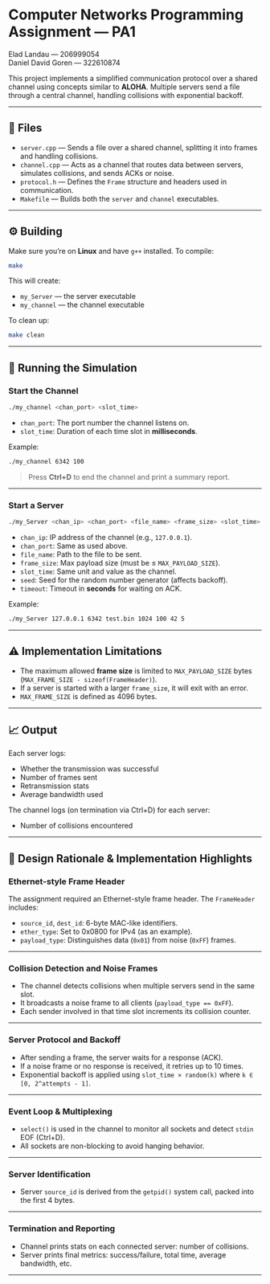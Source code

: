 
# Computer Networks Programming Assignment — PA1

Elad Landau — 206999054  
Daniel David Goren — 322610874

This project implements a simplified communication protocol over a shared channel using concepts similar to **ALOHA**. Multiple servers send a file through a central channel, handling collisions with exponential backoff.

---

## 📁 Files

- `server.cpp` — Sends a file over a shared channel, splitting it into frames and handling collisions.
- `channel.cpp` — Acts as a channel that routes data between servers, simulates collisions, and sends ACKs or noise.
- `protocol.h` — Defines the `Frame` structure and headers used in communication.
- `Makefile` — Builds both the `server` and `channel` executables.

---

## ⚙️ Building

Make sure you’re on **Linux** and have `g++` installed. To compile:

```bash
make
```

This will create:
- `my_Server` — the server executable
- `my_channel` — the channel executable

To clean up:
```bash
make clean
```

---

## 🚀 Running the Simulation

### Start the Channel
```bash
./my_channel <chan_port> <slot_time>
```

- `chan_port`: The port number the channel listens on.
- `slot_time`: Duration of each time slot in **milliseconds**.

Example:
```bash
./my_channel 6342 100
```

> Press **Ctrl+D** to end the channel and print a summary report.

---

### Start a Server
```bash
./my_Server <chan_ip> <chan_port> <file_name> <frame_size> <slot_time> <seed> <timeout>
```

- `chan_ip`: IP address of the channel (e.g., `127.0.0.1`).
- `chan_port`: Same as used above.
- `file_name`: Path to the file to be sent.
- `frame_size`: Max payload size (must be ≤ `MAX_PAYLOAD_SIZE`).
- `slot_time`: Same unit and value as the channel.
- `seed`: Seed for the random number generator (affects backoff).
- `timeout`: Timeout in **seconds** for waiting on ACK.

Example:
```bash
./my_Server 127.0.0.1 6342 test.bin 1024 100 42 5
```

---

## ⚠️ Implementation Limitations

- The maximum allowed **frame size** is limited to `MAX_PAYLOAD_SIZE` bytes (`MAX_FRAME_SIZE - sizeof(FrameHeader)`).
- If a server is started with a larger `frame_size`, it will exit with an error.
- `MAX_FRAME_SIZE` is defined as 4096 bytes.

---

## 📈 Output

Each server logs:
- Whether the transmission was successful
- Number of frames sent
- Retransmission stats
- Average bandwidth used

The channel logs (on termination via Ctrl+D) for each server:
- Number of collisions encountered

---

## 🧠 Design Rationale & Implementation Highlights

### Ethernet-style Frame Header

The assignment required an Ethernet-style frame header. The `FrameHeader` includes:

- `source_id`, `dest_id`: 6-byte MAC-like identifiers.
- `ether_type`: Set to 0x0800 for IPv4 (as an example).
- `payload_type`: Distinguishes data (`0x01`) from noise (`0xFF`) frames.

---

### Collision Detection and Noise Frames

- The channel detects collisions when multiple servers send in the same slot.
- It broadcasts a noise frame to all clients (`payload_type == 0xFF`).
- Each sender involved in that time slot increments its collision counter.

---

### Server Protocol and Backoff

- After sending a frame, the server waits for a response (ACK).
- If a noise frame or no response is received, it retries up to 10 times.
- Exponential backoff is applied using `slot_time × random(k)` where `k ∈ [0, 2^attempts - 1]`.

---

### Event Loop & Multiplexing

- `select()` is used in the channel to monitor all sockets and detect `stdin` EOF (Ctrl+D).
- All sockets are non-blocking to avoid hanging behavior.

---

### Server Identification

- Server `source_id` is derived from the `getpid()` system call, packed into the first 4 bytes.

---

### Termination and Reporting

- Channel prints stats on each connected server: number of collisions.
- Server prints final metrics: success/failure, total time, average bandwidth, etc.

---

